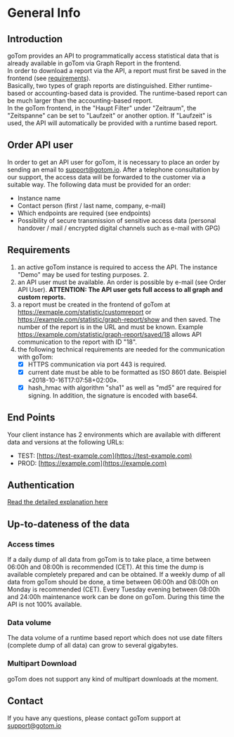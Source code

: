# General Info
## Introduction
goTom provides an API to programmatically access statistical data that is already available in goTom via Graph Report in the frontend.<br/>
In order to download a report via the API, a report must first be saved in the frontend (see [requirements](#requirementsanchor)).<br/>
Basically, two types of graph reports are distinguished. Either runtime-based or accounting-based data is provided. The runtime-based report can be much larger than the accounting-based report.<br/>
In the goTom frontend, in the "Haupt Filter" under "Zeitraum", the "Zeitspanne" can be set to "Laufzeit" or another option. If "Laufzeit" is used, the API will automatically be provided with a runtime based report.<br/>

## Order API user
In order to get an API user for goTom, it is necessary to place an order by sending an email to support@gotom.io. After a telephone consultation by our support, the access data will be forwarded to the customer via a suitable way.
The following data must be provided for an order:
- Instance name
- Contact person (first / last name, company, e-mail)
- Which endpoints are required (see endpoints)
- Possibility of secure transmission of sensitive access data (personal handover / mail / encrypted digital channels such as e-mail with GPG)

## <a id="requirementsanchor"></a>Requirements
1. an active goTom instance is required to access the API. The instance "Demo" may be used for testing purposes. 2.
2. an API user must be available. An order is possible by e-mail (see Order API User). **ATTENTION: The API user gets full access to all graph and custom reports.**
3. a report must be created in the frontend of goTom at https://exmaple.com/statistic/customreport or https://example.com/statistic/graph-report/show and then saved. The number of the report is in the URL and must be known. Example https://example.com/statistic/graph-report/saved/18 allows API communication to the report with ID "18".
4. the following technical requirements are needed for the communication with goTom:
   - [X] HTTPS communication via port 443 is required.
   - [X] current date must be able to be formatted as ISO 8601 date. Beispiel «2018-10-16T17:07:58+02:00».
   - [X] hash_hmac with algorithm "sha1" as well as "md5" are required for signing. In addition, the signature is encoded with base64.

## End Points
Your client instance has 2 environments which are available with different data and versions at the following URLs:
- TEST: [https://test-example.com](https://test-example.com)
- PROD: [https://example.com](https://example.com) <br/>

## Authentication

[Read the detailed explanation here](../../global/valid_auth_headers_creation.md)

## Up-to-dateness of the data
### Access times
If a daily dump of all data from goTom is to take place, a time between 06:00h and 08:00h is recommended (CET). At this time the dump is available completely prepared and can be obtained.
If a weekly dump of all data from goTom should be done, a time between 06:00h and 08:00h on Monday is recommended (CET).
Every Tuesday evening between 08:00h and 24:00h maintenance work can be done on goTom. During this time the API is not 100% available.
### Data volume
The data volume of a runtime based report which does not use date filters (complete dump of all data) can grow to several gigabytes.
### Multipart Download
goTom does not support any kind of multipart downloads at the moment.


## Contact
If you have any questions, please contact goTom support at support@gotom.io
